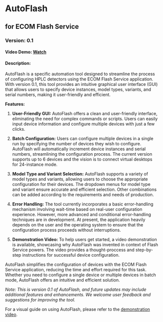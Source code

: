 # AutoFlash
## for ECOM Flash Service
### Version: 0.1
#### Video Demo: [Watch](https://youtu.be/mjfzFsy-00s)
#### Description:
AutoFlash is a specific automation tool designed to streamline the process of configuring HPLC detectors using the ECOM Flash Service application. With version 0.1, this tool provides an intuitive graphical user interface (GUI) that allows users to specify device instances, model types, variants, and serial numbers, making it user-friendly and efficient.

**Features:**

1. **User-Friendly GUI:** AutoFlash offers a clean and user-friendly interface, eliminating the need for complex commands or scripts. Users can easily input device information and configure multiple devices with just a few clicks.

2. **Batch Configuration:** Users can configure multiple devices in a single run by specifying the number of devices they wish to configure. AutoFlash will automatically increment device instances and serial numbers, streamlining the configuration process. The current version supports up to 6 devices and the vision is to connect virtual desktops for 24-instance mode.

3. **Model Type and Variant Selection:** AutoFlash supports a variety of model types and variants, allowing users to choose the appropriate configuration for their devices. The dropdown menus for model type and variant ensure accurate and efficient selection. Other combinations can be added according to the requirements and needs of production.

4. **Error Handling:** The tool currently incorporates a basic error-handling mechanism involving wait-time based on real-user configuration experience. However, more advanced and conditional error-handling techniques are in development. At present, the application heavily depends on the user and the operating system to ensure that the configuration process proceeds without interruptions.

5. **Demonstration Video:** To help users get started, a video demonstration is available, showcasing why AutoFlash was invented in context of Flash Service powers. The video provides a thought-proccess and
step-by-step instructions for successful device configuration.

AutoFlash simplifies the configuration of devices with the ECOM Flash Service application, reducing the time and effort required for this task. Whether you need to configure a single device or multiple devices in batch mode, AutoFlash offers an intuitive and efficient solution.

*Note: This is version 0.1 of AutoFlash, and future updates may include additional features and enhancements. We welcome user feedback and suggestions for improving the tool.*

For a visual guide on using AutoFlash, please refer to the [demonstration video](https://youtu.be/mjfzFsy-00s).
